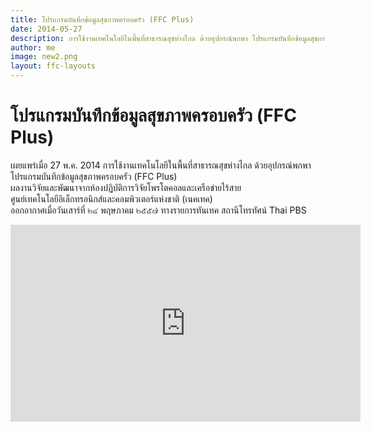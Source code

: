 ```yaml
---
title: โปรแกรมบันทึกข้อมูลสุขภาพครอบครัว (FFC Plus)
date: 2014-05-27 
description: การใช้งานเทคโนโลยีในพื้นที่สาธารณสุขห่างไกล ด้วยอุปกรณ์พกพา โปรแกรมบันทึกข้อมูลสุขภาพครอบครัว (FFC Plus)
author: me
image: new2.png
layout: ffc-layouts
---
```



# โปรแกรมบันทึกข้อมูลสุขภาพครอบครัว (FFC Plus)

เผยแพร่เมื่อ 27 พ.ค. 2014
การใช้งานเทคโนโลยีในพื้นที่สาธารณสุขห่างไกล ด้วยอุปกรณ์พกพา  
โปรแกรมบันทึกข้อมูลสุขภาพครอบครัว (FFC Plus)  
ผลงานวิจัยและพัฒนาจากห้องปฏิบัติการวิจัยโพรโตคอลและเครือข่ายไร้สาย  
ศูนย์เทคโนโลยีอิเล็กทรอนิกส์และคอมพิวเตอร์แห่งชาติ (เนคเทค)  
ออกอากาศเมื่อวันเสาร์ที่ ๒๔ พฤษภาคม ๒๕๕๗ ทางรายการทันเทค สถานีโทรทัศน์ Thai PBS


<div class="center">
<iframe width="560" height="315" src="https://www.youtube.com/embed/5-WbSGYBSng" frameborder="0" allowfullscreen></iframe>
</div>

